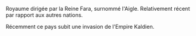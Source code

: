 Royaume dirigée par la Reine Fara, surnommé l'Aigle. Relativement récent par rapport aux autres nations.

Récemment ce pays subit une invasion de l'Empire Kaldien.